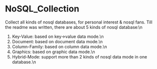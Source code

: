 # NoSQL_Collection
Collect all kinds of nosql databases, for personal interest &amp; nosql fans.
Till the readme was written, there are about 5 kinds of nosql database:\n
1. Key-Value: based on key->value data mode.\n
2. Document: based on document data mode.\n
3. Column-Family: based on column data mode.\n
4. Graphics: based on graphic data mode.\n
5. Hybrid-Mode: support more than 2 kinds of nosql data mode in one database.\n

